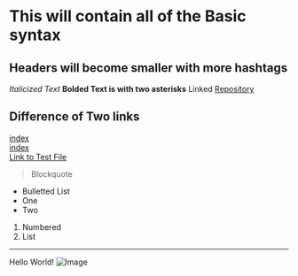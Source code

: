 # This will contain all of the Basic syntax
## Headers will become smaller with more hashtags
*Italicized Text*
**Bolded Text is with two asterisks**
Linked [Repository](https://github.com/kevku/cse15l-lab-reports)
## Difference of Two links
[index](index.html)  
[index](https://kevku.github.io/cse15l-lab-reports/index.html)  
[Link to Test File](Test.html)
> Blockquote
* Bulletted List
* One
* Two

1. Numbered
2. List
 ---
Hello World!
![Image](https://cdn.abcotvs.com/dip/images/24996_kgo-windows-bliss-040714-1280.jpg?w=1280&r=16%3A9)
